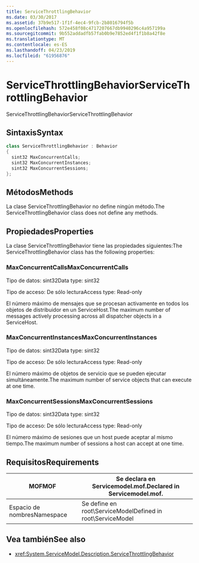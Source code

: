 ```yaml
---
title: ServiceThrottlingBehavior
ms.date: 03/30/2017
ms.assetid: 37b9e517-1f1f-4ec4-9fcb-2b8016794f5b
ms.openlocfilehash: 572e458f08c4717207667db9940296c4a957199a
ms.sourcegitcommit: 9b552addadfb57fab0b9e7852ed4f1f1b8a42f8e
ms.translationtype: MT
ms.contentlocale: es-ES
ms.lasthandoff: 04/23/2019
ms.locfileid: "61956876"
---
```

# <a name="servicethrottlingbehavior"></a><span data-ttu-id="6d32a-102">ServiceThrottlingBehavior</span><span class="sxs-lookup"><span data-stu-id="6d32a-102">ServiceThrottlingBehavior</span></span>
<span data-ttu-id="6d32a-103">ServiceThrottlingBehavior</span><span class="sxs-lookup"><span data-stu-id="6d32a-103">ServiceThrottlingBehavior</span></span>  
  
## <a name="syntax"></a><span data-ttu-id="6d32a-104">Sintaxis</span><span class="sxs-lookup"><span data-stu-id="6d32a-104">Syntax</span></span>  
  
```csharp  
class ServiceThrottlingBehavior : Behavior  
{  
  sint32 MaxConcurrentCalls;  
  sint32 MaxConcurrentInstances;  
  sint32 MaxConcurrentSessions;  
};  
```  
  
## <a name="methods"></a><span data-ttu-id="6d32a-105">Métodos</span><span class="sxs-lookup"><span data-stu-id="6d32a-105">Methods</span></span>  
 <span data-ttu-id="6d32a-106">La clase ServiceThrottlingBehavior no define ningún método.</span><span class="sxs-lookup"><span data-stu-id="6d32a-106">The ServiceThrottlingBehavior class does not define any methods.</span></span>  
  
## <a name="properties"></a><span data-ttu-id="6d32a-107">Propiedades</span><span class="sxs-lookup"><span data-stu-id="6d32a-107">Properties</span></span>  
 <span data-ttu-id="6d32a-108">La clase ServiceThrottlingBehavior tiene las propiedades siguientes:</span><span class="sxs-lookup"><span data-stu-id="6d32a-108">The ServiceThrottlingBehavior class has the following properties:</span></span>  
  
### <a name="maxconcurrentcalls"></a><span data-ttu-id="6d32a-109">MaxConcurrentCalls</span><span class="sxs-lookup"><span data-stu-id="6d32a-109">MaxConcurrentCalls</span></span>  
 <span data-ttu-id="6d32a-110">Tipo de datos: sint32</span><span class="sxs-lookup"><span data-stu-id="6d32a-110">Data type: sint32</span></span>  
  
 <span data-ttu-id="6d32a-111">Tipo de acceso: De sólo lectura</span><span class="sxs-lookup"><span data-stu-id="6d32a-111">Access type: Read-only</span></span>  
  
 <span data-ttu-id="6d32a-112">El número máximo de mensajes que se procesan activamente en todos los objetos de distribuidor en un ServiceHost.</span><span class="sxs-lookup"><span data-stu-id="6d32a-112">The maximum number of messages actively processing across all dispatcher objects in a ServiceHost.</span></span>  
  
### <a name="maxconcurrentinstances"></a><span data-ttu-id="6d32a-113">MaxConcurrentInstances</span><span class="sxs-lookup"><span data-stu-id="6d32a-113">MaxConcurrentInstances</span></span>  
 <span data-ttu-id="6d32a-114">Tipo de datos: sint32</span><span class="sxs-lookup"><span data-stu-id="6d32a-114">Data type: sint32</span></span>  
  
 <span data-ttu-id="6d32a-115">Tipo de acceso: De sólo lectura</span><span class="sxs-lookup"><span data-stu-id="6d32a-115">Access type: Read-only</span></span>  
  
 <span data-ttu-id="6d32a-116">El número máximo de objetos de servicio que se pueden ejecutar simultáneamente.</span><span class="sxs-lookup"><span data-stu-id="6d32a-116">The maximum number of service objects that can execute at one time.</span></span>  
  
### <a name="maxconcurrentsessions"></a><span data-ttu-id="6d32a-117">MaxConcurrentSessions</span><span class="sxs-lookup"><span data-stu-id="6d32a-117">MaxConcurrentSessions</span></span>  
 <span data-ttu-id="6d32a-118">Tipo de datos: sint32</span><span class="sxs-lookup"><span data-stu-id="6d32a-118">Data type: sint32</span></span>  
  
 <span data-ttu-id="6d32a-119">Tipo de acceso: De sólo lectura</span><span class="sxs-lookup"><span data-stu-id="6d32a-119">Access type: Read-only</span></span>  
  
 <span data-ttu-id="6d32a-120">El número máximo de sesiones que un host puede aceptar al mismo tiempo.</span><span class="sxs-lookup"><span data-stu-id="6d32a-120">The maximum number of sessions a host can accept at one time.</span></span>  
  
## <a name="requirements"></a><span data-ttu-id="6d32a-121">Requisitos</span><span class="sxs-lookup"><span data-stu-id="6d32a-121">Requirements</span></span>  
  
|<span data-ttu-id="6d32a-122">MOF</span><span class="sxs-lookup"><span data-stu-id="6d32a-122">MOF</span></span>|<span data-ttu-id="6d32a-123">Se declara en Servicemodel.mof.</span><span class="sxs-lookup"><span data-stu-id="6d32a-123">Declared in Servicemodel.mof.</span></span>|  
|---------|-----------------------------------|  
|<span data-ttu-id="6d32a-124">Espacio de nombres</span><span class="sxs-lookup"><span data-stu-id="6d32a-124">Namespace</span></span>|<span data-ttu-id="6d32a-125">Se define en root\ServiceModel</span><span class="sxs-lookup"><span data-stu-id="6d32a-125">Defined in root\ServiceModel</span></span>|  
  
## <a name="see-also"></a><span data-ttu-id="6d32a-126">Vea también</span><span class="sxs-lookup"><span data-stu-id="6d32a-126">See also</span></span>

- <xref:System.ServiceModel.Description.ServiceThrottlingBehavior>
